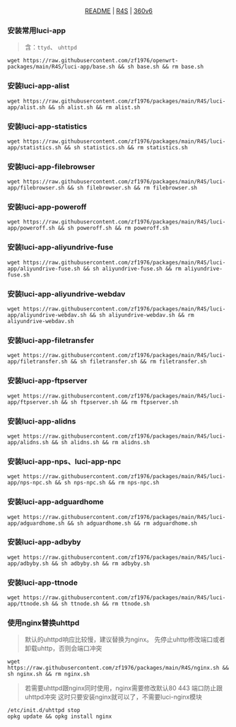 <p align="center">
  <a href="https://github.com/zf1976/packages/blob/main/README.md">README</a> | <a href="https://github.com/zf1976/packages/blob/main/README-R4S.md">R4S</a> | <a href="https://github.com/zf1976/packages/blob/main/README-360v6.md">360v6</a>
</p>

### 安装常用luci-app
> 含：`ttyd`、 `uhttpd`
```shell
wget https://raw.githubusercontent.com/zf1976/openwrt-packages/main/R4S/luci-app/base.sh && sh base.sh && rm base.sh
```

### 安装luci-app-alist
```shell
wget https://raw.githubusercontent.com/zf1976/packages/main/R4S/luci-app/alist.sh && sh alist.sh && rm alist.sh
```

### 安装luci-app-statistics
```shell
wget https://raw.githubusercontent.com/zf1976/packages/main/R4S/luci-app/statistics.sh && sh statistics.sh && rm statistics.sh
```

### 安装luci-app-filebrowser
```shell
wget https://raw.githubusercontent.com/zf1976/packages/main/R4S/luci-app/filebrowser.sh && sh filebrowser.sh && rm filebrowser.sh
```

### 安装luci-app-poweroff
```shell
wget https://raw.githubusercontent.com/zf1976/packages/main/R4S/luci-app/poweroff.sh && sh poweroff.sh && rm poweroff.sh
```

### 安装luci-app-aliyundrive-fuse
```shell
wget https://raw.githubusercontent.com/zf1976/packages/main/R4S/luci-app/aliyundrive-fuse.sh && sh aliyundrive-fuse.sh && rm aliyundrive-fuse.sh
```

### 安装luci-app-aliyundrive-webdav
```shell
wget https://raw.githubusercontent.com/zf1976/packages/main/R4S/luci-app/aliyundrive-webdav.sh && sh aliyundrive-webdav.sh && rm aliyundrive-webdav.sh
```

### 安装luci-app-filetransfer

```shell
wget https://raw.githubusercontent.com/zf1976/packages/main/R4S/luci-app/filetransfer.sh && sh filetransfer.sh && rm filetransfer.sh
```

### 安装luci-app-ftpserver

```shell
wget https://raw.githubusercontent.com/zf1976/packages/main/R4S/luci-app/ftpserver.sh && sh ftpserver.sh && rm ftpserver.sh
```

### 安装luci-app-alidns

```shell
wget https://raw.githubusercontent.com/zf1976/packages/main/R4S/luci-app/alidns.sh && sh alidns.sh && rm alidns.sh
```

### 安装luci-app-nps、luci-app-npc

```shell
wget https://raw.githubusercontent.com/zf1976/packages/main/R4S/luci-app/nps-npc.sh && sh nps-npc.sh && rm nps-npc.sh
```

### 安装luci-app-adguardhome

```shell
wget https://raw.githubusercontent.com/zf1976/packages/main/R4S/luci-app/adguardhome.sh && sh adguardhome.sh && rm adguardhome.sh
```

### 安装luci-app-adbyby

```shell
wget https://raw.githubusercontent.com/zf1976/packages/main/R4S/luci-app/adbyby.sh && sh adbyby.sh && rm adbyby.sh
```

### 安装luci-app-ttnode

```shell
wget https://raw.githubusercontent.com/zf1976/packages/main/R4S/luci-app/ttnode.sh && sh ttnode.sh && rm ttnode.sh
```

### 使用nginx替换uhttpd
> 默认的uhttpd响应比较慢，建议替换为nginx。
> 先停止uhttp修改端口或者卸载uhttp，否则会端口冲突
```shell
wget https://raw.githubusercontent.com/zf1976/packages/main/R4S/nginx.sh && sh nginx.sh && rm nginx.sh
```
> 若需要uhttpd跟nginx同时使用，nginx需要修改默认80 443 端口防止跟uhttpd冲突
> 这时只要安装nginx就可以了，不需要luci-nginx模块
```shell
/etc/init.d/uhttpd stop
opkg update && opkg install nginx
``` 
